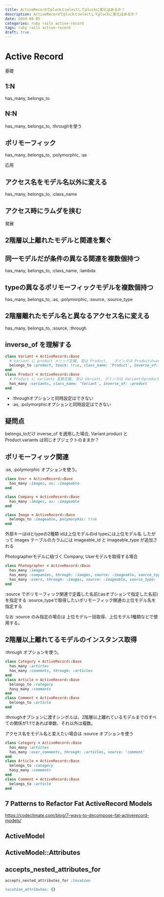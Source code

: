 ```yaml
---
title: ActiveRecordでpluckとselectしてpluckに変化はあるか？
description: ActiveRecordでpluckとselectしてpluckに変化はあるか？
date: 2019-08-05
categories: ruby rails active-record
tags: ruby rails active-record
draft: true
---
```


# Active Record

基礎
## 1:N
has_many, belongs_to

## N:N
has_many, belongs_to, :throughを使う

## ポリモーフィック
has_many, belongs_to, :polymorphic, :as

応用
## アクセス名をモデル名以外に変える
has_many, belongs_to, :class_name

## アクセス時にラムダを挟む

発展
## 2階層以上離れたモデルと関連を繋ぐ

## 同一モデルだが条件の異なる関連を複数個持つ
has_many, belongs_to, :class_name, :lambda

## typeの異なるポリモーフィックモデルを複数個持つ
has_many, belongs_to, :as, :polymorphic, :source, :source_type

## 2階層離れたモデル名と異なるアクセス名に変える
has_many, belongs_to, :source, :through

## inverse_of を理解する

```ruby
class Variant < ActiveRecord::Base
  # Variant に product メソッド定義, 型は Product,   ポインタは Productのvariantsを指す
  belongs_to :product, touch: true, class_name: 'Product', inverse_of: :variants
end
class Product < ActiveRecord::Base
  # Product に variants 変数定義, 型は Variant, ポインタは Variantのproductを指す
  has_many :variants, class_name: 'Variant', inverse_of: :product
end
```

- :throughオプションと同時設定はできない
- :as, :polymorphicオプションと同時設定はできない

## 疑問点
belongs_toだけ inverse_of を適用した場合, Variant.product と Product.variants は同じオブジェクトのままか？

## ポリモーフィック関連

:as, :polymorphic オプションを使う。

```ruby
class User < ActiveRecord::Base
  has_many :images, as: :imageable
end

class Company < ActiveRecord::Base
  has_many :images, as: :imageable
end

class Image < ActiveRecord::Base
  belongs_to :imageable, polymorphic: true
end
```

外部キーはidとtypeの2種類
idは上位モデルのid
typeには上位モデル名
したがって images テーブルのカラムには
imageable_id と imageable_type が追加される

Photographerモデルに紐づく Company, Userモデルを取得する場合

```ruby
class Photographer < ActiveRecord::Base
  has_many :images
  has_many :companies, through: :images, source: :imageable, source_type: 'Company'
  has_many :users, through: :images, source: :imageable, source_type: 'User'
end
```

:source でポリモーフィック関連で定義した名前(:asオプションで指定した名前)を指定する
:source_typeで取得したいポリモーフィック関連の上位モデル名を指定する

なお :source のみ指定の場合は 上位モデル一括取得、上位モデル1種類などで使用する。

## 2階層以上離れてるモデルのインスタンス取得
:through オプションを使う。

```ruby
class Category < ActiveRecord::Base
  has_many :articles
  has_many :comments, through: :articles
end
class Article < ActiveRecord::Base
  belongs_to :category
  hasy_many :comments
end
class Comment < ActiveRecord::Base
  belongs_to :article
end
```

:throughオプションに渡すシンボルは、2階層以上離れているモデルまでのすべての関係が1:1であれば単数、それ以外は複数。

アクセス名をモデル名と変えたい場合は :source オプションを使う

```ruby
class Category < ActiveRecord::Base
  has_many :articles
  has_many :user_comments, through: :articles, source: 'comment'
end
class Article < ActiveRecord::Base
  belongs_to :category
  hasy_many :comments
end
class Comment < ActiveRecord::Base
  belongs_to :article
end
```

## 7 Patterns to Refactor Fat ActiveRecord Models
https://codeclimate.com/blog/7-ways-to-decompose-fat-activerecord-models/

## ActiveModel

## ActiveModel::Attributes


## accepts_nested_attributes_for

```ruby
accepts_nested_attributes_for :location

location_attributes: {}

```
